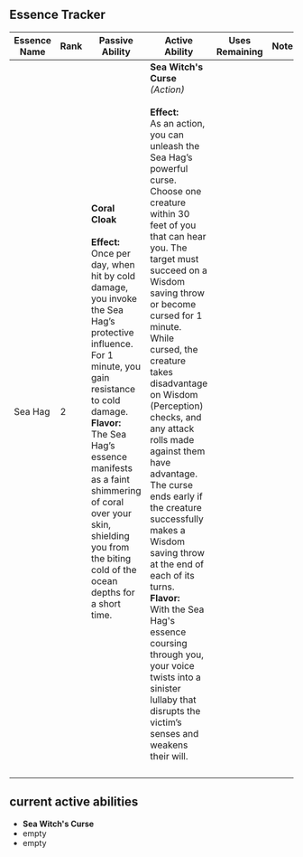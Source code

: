 ## **Essence Tracker**

| **Essence Name** | **Rank** | **Passive Ability**                                                                                                                                                                                                                                                                                                                                           | **Active Ability**                                                                                                                                                                                                                                                                                                                                                                                                                                                                                                                                                                                                                                                                               | **Uses Remaining** | **Notes** |
| ---------------- | -------- | ------------------------------------------------------------------------------------------------------------------------------------------------------------------------------------------------------------------------------------------------------------------------------------------------------------------------------------------------------------- | ------------------------------------------------------------------------------------------------------------------------------------------------------------------------------------------------------------------------------------------------------------------------------------------------------------------------------------------------------------------------------------------------------------------------------------------------------------------------------------------------------------------------------------------------------------------------------------------------------------------------------------------------------------------------------------------------ | ------------------ | --------- |
| Sea Hag          | 2        | **Coral Cloak**<br><br>**Effect:**  <br>Once per day, when hit by cold damage, you invoke the Sea Hag’s protective influence. For 1 minute, you gain resistance to cold damage.  <br>**Flavor:**  <br>The Sea Hag’s essence manifests as a faint shimmering of coral over your skin, shielding you from the biting cold of the ocean depths for a short time. |  **Sea Witch's Curse** _(Action)_<br><br>**Effect:**  <br>As an action, you can unleash the Sea Hag’s powerful curse. Choose one creature within 30 feet of you that can hear you. The target must succeed on a Wisdom saving throw or become cursed for 1 minute. While cursed, the creature takes disadvantage on Wisdom (Perception) checks, and any attack rolls made against them have advantage. The curse ends early if the creature successfully makes a Wisdom saving throw at the end of each of its turns.  <br>**Flavor:**  <br>With the Sea Hag's essence coursing through you, your voice twists into a sinister lullaby that disrupts the victim’s senses and weakens their will. |                    |           |
|                  |          |                                                                                                                                                                                                                                                                                                                                                               |                                                                                                                                                                                                                                                                                                                                                                                                                                                                                                                                                                                                                                                                                                  |                    |           |
|                  |          |                                                                                                                                                                                                                                                                                                                                                               |                                                                                                                                                                                                                                                                                                                                                                                                                                                                                                                                                                                                                                                                                                  |                    |           |
|                  |          |                                                                                                                                                                                                                                                                                                                                                               |                                                                                                                                                                                                                                                                                                                                                                                                                                                                                                                                                                                                                                                                                                  |                    |           |
|                  |          |                                                                                                                                                                                                                                                                                                                                                               |                                                                                                                                                                                                                                                                                                                                                                                                                                                                                                                                                                                                                                                                                                  |                    |           |
current active abilities
---
- **Sea Witch's Curse** 
- empty
- empty